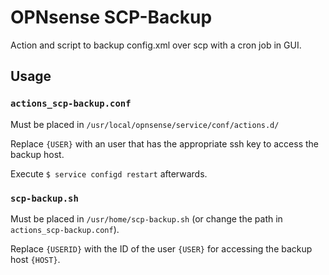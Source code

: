 # OPNsense SCP-Backup

Action and script to backup config.xml over scp with a cron job in GUI.

## Usage

### `actions_scp-backup.conf`

Must be placed in `/usr/local/opnsense/service/conf/actions.d/`

Replace `{USER}` with an user that has the appropriate ssh key to access the backup host.

Execute `$ service configd restart` afterwards.

### `scp-backup.sh`

Must be placed in `/usr/home/scp-backup.sh` (or change the path in `actions_scp-backup.conf`).

Replace `{USERID}` with the ID of the user `{USER}` for accessing the backup host `{HOST}`.